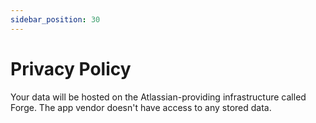 ```yaml
---
sidebar_position: 30
---
```


# Privacy Policy

Your data will be hosted on the Atlassian-providing infrastructure called Forge. The app vendor doesn't have access to any stored data.
